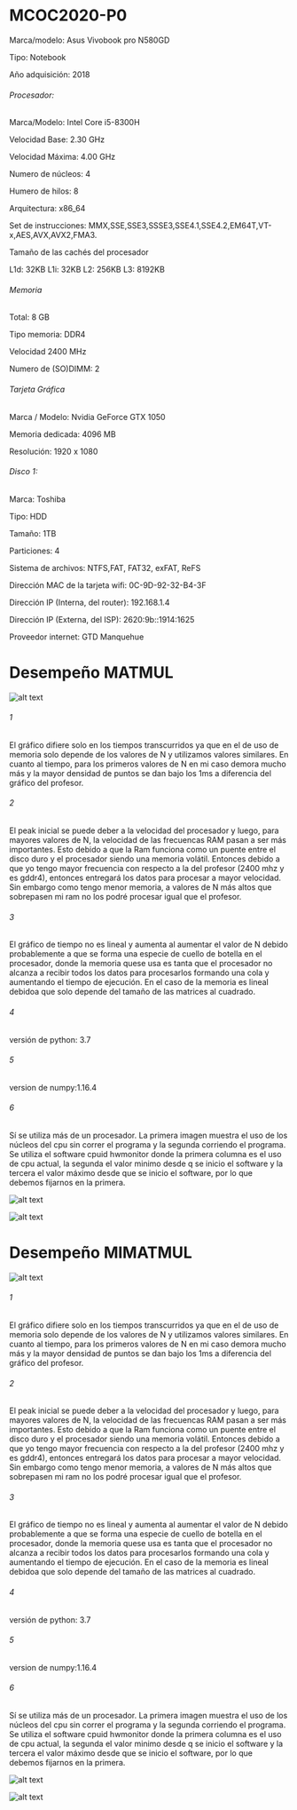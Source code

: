 # MCOC2020-P0
Marca/modelo: Asus Vivobook pro N580GD

Tipo: Notebook

Año adquisición: 2018

###### Procesador:

Marca/Modelo: Intel Core i5-8300H

Velocidad Base: 2.30 GHz

Velocidad Máxima: 4.00 GHz

Numero de núcleos: 4

Humero de hilos: 8

Arquitectura: x86_64

Set de instrucciones: MMX,SSE,SSE3,SSSE3,SSE4.1,SSE4.2,EM64T,VT-x,AES,AVX,AVX2,FMA3.

Tamaño de las cachés del procesador

L1d: 32KB
L1i: 32KB
L2: 256KB
L3: 8192KB

###### Memoria

Total: 8 GB

Tipo memoria: DDR4

Velocidad 2400 MHz

Numero de (SO)DIMM: 2

###### Tarjeta Gráfica

Marca / Modelo: Nvidia GeForce GTX 1050

Memoria dedicada: 4096 MB

Resolución: 1920 x 1080

###### Disco 1:

Marca: Toshiba

Tipo: HDD

Tamaño: 1TB

Particiones: 4

Sistema de archivos: NTFS,FAT, FAT32, exFAT, ReFS

Dirección MAC de la tarjeta wifi: 0C-9D-92-32-B4-3F

Dirección IP (Interna, del router): 192.168.1.4

Dirección IP (Externa, del ISP): 2620:9b::1914:1625

Proveedor internet: GTD Manquehue

# Desempeño MATMUL

![alt text](https://github.com/FelipeAravenaR98/MCOC2020-P0/blob/master/Rendimiento%20A%40B.png?raw=true)

###### 1
El gráfico difiere solo en los tiempos transcurridos ya que en el de uso de memoria solo depende de los valores de N y utilizamos valores similares. En cuanto al tiempo, para los primeros valores de N en mi caso demora mucho más y la mayor densidad de puntos se dan bajo los 1ms a diferencia del gráfico del profesor.
###### 2
El peak inicial se puede deber a la velocidad del procesador y luego, para mayores valores de N, la velocidad de las frecuencas RAM pasan a ser más importantes. Esto debido a que la Ram funciona como un puente entre el disco duro y el procesador siendo una memoria volátil. Entonces debido a que yo tengo mayor frecuencia con respecto a la del profesor (2400 mhz y es gddr4), entonces entregará los datos para procesar a mayor velocidad. Sin embargo como tengo menor memoria, a valores de N más altos que sobrepasen mi ram no los podré procesar igual que el profesor.
###### 3
El gráfico de tiempo no es lineal y aumenta al aumentar el valor de N debido probablemente a que se forma una especie de cuello de botella en el procesador, donde la memoria quese usa es tanta que el procesador no alcanza a recibir todos los datos para procesarlos formando una cola y aumentando el tiempo de ejecución. En el caso de la memoria es lineal debidoa que solo depende del tamaño de las matrices al cuadrado.
###### 4
versión de python: 3.7
###### 5
version de numpy:1.16.4

###### 6
Sí se utiliza más de un procesador. La primera imagen muestra el uso de los núcleos del cpu sin correr el programa y la segunda corriendo el programa. Se utiliza el software cpuid hwmonitor donde la primera columna es el uso de cpu actual, la segunda el valor minimo desde q se inicio el software y la tercera el valor máximo desde que se inicio el software, por lo que debemos fijarnos en la primera.

![alt text](https://github.com/FelipeAravenaR98/MCOC2020-P0/blob/master/cpu%20sin%20programa.JPG?raw=true)

![alt text](https://github.com/FelipeAravenaR98/MCOC2020-P0/blob/master/cpu%20con%20programa.JPG?raw=true)

# Desempeño MIMATMUL

![alt text](https://github.com/FelipeAravenaR98/MCOC2020-P0/blob/master/Rendimiento%20A%40B%20mimatmul.png?raw=true)

###### 1
El gráfico difiere solo en los tiempos transcurridos ya que en el de uso de memoria solo depende de los valores de N y utilizamos valores similares. En cuanto al tiempo, para los primeros valores de N en mi caso demora mucho más y la mayor densidad de puntos se dan bajo los 1ms a diferencia del gráfico del profesor.
###### 2
El peak inicial se puede deber a la velocidad del procesador y luego, para mayores valores de N, la velocidad de las frecuencas RAM pasan a ser más importantes. Esto debido a que la Ram funciona como un puente entre el disco duro y el procesador siendo una memoria volátil. Entonces debido a que yo tengo mayor frecuencia con respecto a la del profesor (2400 mhz y es gddr4), entonces entregará los datos para procesar a mayor velocidad. Sin embargo como tengo menor memoria, a valores de N más altos que sobrepasen mi ram no los podré procesar igual que el profesor.
###### 3
El gráfico de tiempo no es lineal y aumenta al aumentar el valor de N debido probablemente a que se forma una especie de cuello de botella en el procesador, donde la memoria quese usa es tanta que el procesador no alcanza a recibir todos los datos para procesarlos formando una cola y aumentando el tiempo de ejecución. En el caso de la memoria es lineal debidoa que solo depende del tamaño de las matrices al cuadrado.
###### 4
versión de python: 3.7
###### 5
version de numpy:1.16.4

###### 6
Sí se utiliza más de un procesador. La primera imagen muestra el uso de los núcleos del cpu sin correr el programa y la segunda corriendo el programa. Se utiliza el software cpuid hwmonitor donde la primera columna es el uso de cpu actual, la segunda el valor minimo desde q se inicio el software y la tercera el valor máximo desde que se inicio el software, por lo que debemos fijarnos en la primera.

![alt text](https://github.com/FelipeAravenaR98/MCOC2020-P0/blob/master/cpu%20sin%20programa%20mimatmul.JPG?raw=true)

![alt text](https://github.com/FelipeAravenaR98/MCOC2020-P0/blob/master/cpu%20con%20programa.JPG?raw=true)







